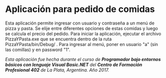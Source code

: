 # Aplicación para pedido de comidas

Esta aplicación permite ingresar con usuario y contraseña a un menú de pizza y pasta. Se elije entre diferentes opciones de estas comidas y luego se calcula el precio del pedido.
Para iniciar la aplicación, ejecutar el archivo PizzaYPasta.exe que se encuentra dentro de la ruta PizzaYPasta/bin/Debug/ .
Para ingresar al menú, poner en usuario "a" (sin las comillas) y en password "1".

_Esta aplicación fue hecha durante el curso de **Programador bajo entornos básicos con lenguaje Visual Basic.NET** del **Centro de Formación Profesional 402** de La Plata, Argentina. Año 2017._

